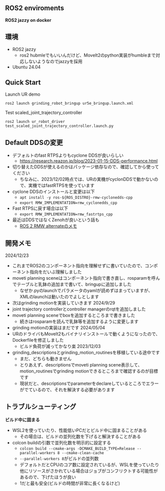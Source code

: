 ## ROS2 enviroments
**ROS2 jazzy on docker**

## 環境
- ROS2 jazzy
  - ros2 hubmleでもいいんだけど、MoveIt2のpython実装がhumbleまで対応しないようなのでjazzyを採用
- Ubuntu 24.04

## Quick Start
Launch UR demo
```
ros2 launch grinding_robot_bringup ur5e_bringup.launch.xml 
```
Test scaled_joint_trajectory_controller
```
ros2 launch ur_robot_driver test_scaled_joint_trajectory_controller.launch.py
```
## Default DDSの変更
- デフォルトのfast RTPSよりもcyclone DDSが良いらしい
  - https://research.reazon.jp/blog/2023-01-15-DDS-performance.html
- 切り替えたDDSが使えるのかはパッケージ依存なので、確認してから使ってください
  - ちなみに、2023/12/02時点では、URの実機がcyclonDDSで動かないので、実機ではfastRTPSを使っています
- cyclone DDSのインストールと変更は以下
  - `apt install -y ros-${ROS_DISTRO}-rmw-cyclonedds-cpp`
  - `export RMW_IMPLEMENTATION=rmw_cyclonedds_cpp`
- Fast RTPSに戻す場合は以下
  - `export RMW_IMPLEMENTATION=rmw_fastrtps_cpp`
- 最近はDDSではなくZenohが良いという話も
  - [ROS 2 RMW alternateのメモ](https://zenn.dev/tasada038/articles/e84e57ff52bd6c)

## 開発メモ
2024/12/23
- これまでROS2のコンポーネント指向を理解せずに書いていたので、コンポーネント指向をだいぶ理解しました
- moveti planning sceneはコンポーネント指向で書き直し、rosparamを呼んでテーブルと乳鉢の追加まで書いて、bringupに追加しました
  - なぜか.pyのlaunchでパラメータのyamlが読めずはまっていますが、XMLのlaunchは動いたのでよしとします
- 次はgrinding motionを実装していきます
2024/9/29
- joint trajectory controllerとcontroller managerのrqtを追加しました
- moveti planning sceneでboxを追加するところまで書きました
  - 続きはrosparamを読んで乳鉢等を追加するように変更します
- grinding motionの実装はまだです
2024/05/04
- URのドライバもMoveIt2もバイナリインストールで動くようになったので、Dockerfileを修正しました
  - ビルド負荷が減ってかなり楽
2023/12/03
- grinding_descriptionsとgrinding_motion_routinesを移植している途中です
  - まだ、どちらも動きません
  - とりあえず、descriptionsでmoveti planning scene表示して、motion_routinesでgrinding motionできるところまで確認するのが目標です
  - 現状だと、descriptionsでparameterをdeclareしているところでエラーがでているので、それを解決する必要があります

## トラブルシューティング
**ビルド中に固まる**
- WSL2を使っていたり、性能低いPCだとビルド中に固まることがある
  - その場合は、ビルドの並列化数を下げると解決することがある
- colcon buildの引数で並列化数を明示的に設定する
  - `colcon build --cmake-args -DCMAKE_BUILD_TYPE=Release --parallel-workers 8 --cmake-clean-cache`
  - `--parallel-workers 8`がビルドの並列数
  - デフォルトだとCPUのコア数に設定されているが、WSLを使っていたり他にリソースがさかれている場合はジョブがコンフリクトする可能性があるので、下げたほうが良い
  - 1だと最も安全(ビルドの時間が非常に長くなるけど)


